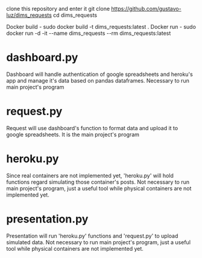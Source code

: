 clone this repository and enter it
git clone https://github.com/gustavo-luz/dims_requests
cd dims_requests

Docker build - sudo docker build -t dims_requests:latest .
Docker run - sudo docker run -d -it --name dims_requests --rm dims_requests:latest

# dashboard.py
Dashboard will handle authentication of google spreadsheets and heroku's app and manage it's data based on pandas dataframes.
Necessary to run main project's program

# request.py
Request will use dashboard's function to format data and upload it to google spreadsheets.
It is the main project's program

# heroku.py
Since real containers are not implemented yet, 'heroku.py' will hold functions regard simulating those container's posts.
Not necessary to run main project's program, just a useful tool while physical containers are not implemented yet.


# presentation.py
Presentation will run 'heroku.py' functions and 'request.py' to upload simulated data.
Not necessary to run main project's program, just a useful tool while physical containers are not implemented yet.

